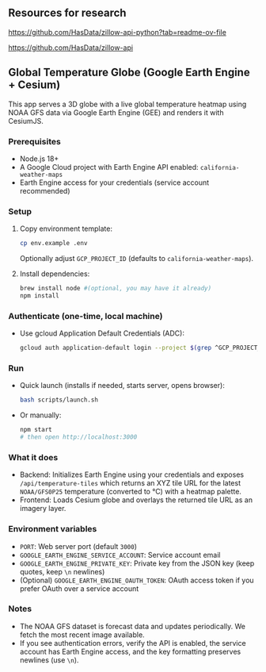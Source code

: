 ## Resources for research

https://github.com/HasData/zillow-api-python?tab=readme-ov-file

https://github.com/HasData/zillow-api


## Global Temperature Globe (Google Earth Engine + Cesium)

This app serves a 3D globe with a live global temperature heatmap using NOAA GFS data via Google Earth Engine (GEE) and renders it with CesiumJS.

### Prerequisites
- Node.js 18+
- A Google Cloud project with Earth Engine API enabled: `california-weather-maps`
- Earth Engine access for your credentials (service account recommended)

### Setup
1. Copy environment template:
   ```bash
   cp env.example .env
   ```
   Optionally adjust `GCP_PROJECT_ID` (defaults to `california-weather-maps`).

2. Install dependencies:
   ```bash
   brew install node #(optional, you may have it already)
   npm install
   ```



### Authenticate (one-time, local machine)
- Use gcloud Application Default Credentials (ADC):
  ```bash
  gcloud auth application-default login --project $(grep ^GCP_PROJECT_ID .env | cut -d= -f2)
  ```

### Run
- Quick launch (installs if needed, starts server, opens browser):
  ```bash
  bash scripts/launch.sh
  ```

- Or manually:
  ```bash
  npm start
  # then open http://localhost:3000
  ```

### What it does
- Backend: Initializes Earth Engine using your credentials and exposes `/api/temperature-tiles` which returns an XYZ tile URL for the latest `NOAA/GFS0P25` temperature (converted to °C) with a heatmap palette.
- Frontend: Loads Cesium globe and overlays the returned tile URL as an imagery layer.

### Environment variables
- `PORT`: Web server port (default `3000`)
- `GOOGLE_EARTH_ENGINE_SERVICE_ACCOUNT`: Service account email
- `GOOGLE_EARTH_ENGINE_PRIVATE_KEY`: Private key from the JSON key (keep quotes, keep `\n` newlines)
- (Optional) `GOOGLE_EARTH_ENGINE_OAUTH_TOKEN`: OAuth access token if you prefer OAuth over a service account

### Notes
- The NOAA GFS dataset is forecast data and updates periodically. We fetch the most recent image available.
- If you see authentication errors, verify the API is enabled, the service account has Earth Engine access, and the key formatting preserves newlines (use `\n`).


